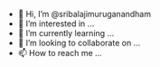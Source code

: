 - 👋 Hi, I’m @sribalajimuruganandham
- 👀 I’m interested in ...
- 🌱 I’m currently learning ...
- 💞️ I’m looking to collaborate on ...
- 📫 How to reach me ...

<!---
sribalajimuruganandham/sribalajimuruganandham is a ✨ special ✨ repository because its `README.md` (this file) appears on your GitHub profile.
You can click the Preview link to take a look at your changes.
--->
